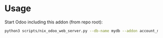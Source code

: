 # Usage

Start Odoo including this addon (from repo root):

```bash
python3 scripts/nix_odoo_web_server.py --db-name mydb --addon account_move_sent_usability
```
